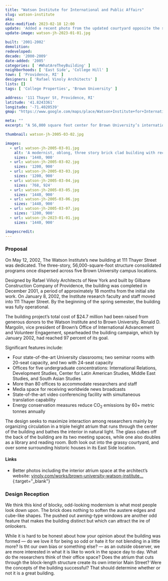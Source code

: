 ```yaml
---
title: "Watson Institute for International and Public Affairs"
slug: watson-institute
aka:
date-modified: 2023-02-18 12:00
update: 'Added a recent photo from the updated courtyard opposite the street side of the building'
update-image: watson-jh-2023-01-01.jpg

built: '2001-2002'
demolition:
redeveloped:
decade: '2000-2009'
date-added: '2005'
categories: [ '#WhatAreTheyBuilding' ]
neighborhoods: [ 'East Side', 'College Hill' ]
town: [ 'Providence, RI' ]
designers: [ 'Rafael Vinoly Architects' ]
lists: []
tags: [ 'College Properties', 'Brown University' ]

address: '111 Thayer St, Providence, RI'
latitude: '41.8243361'
longitude: '-71.4020539'
gmap: "https://www.google.com/maps/place/Watson+Institute+for+International+and+Public+Affairs/@41.8243361,-71.4020539,17z/data=!4m13!1m7!3m6!1s0x89e4453b86f11db5:0x1f017caeb742ea60!2s111+Thayer+St,+Providence,+RI+02912!3b1!8m2!3d41.8243361!4d-71.3998652!3m4!1s0x89e4453b86f11db5:0x87847de976482046!8m2!3d41.8243539!4d-71.3999158"

meta: ""
excerpt: "A 56,000 square foot center for Brown University’s international studies students"

thumbnail: watson-jh-2005-03-02.jpg

images:
  - url: watson-jh-2005-03-01.jpg
    alt: 'A modernist, oblong, three story brick clad building with rectangular forms and protruding awning-style windows across most of the faces. A central glass atrium and circulation area can be seen from the tall ribbon windows on either end. '
    sizes: '1440, 900'
  - url: watson-jh-2005-03-02.jpg
    sizes: '1200, 900'
  - url: watson-jh-2005-03-03.jpg
    sizes: '1200, 900'
  - url: watson-jh-2005-03-04.jpg
    sizes: '768, 924'
  - url: watson-jh-2005-03-05.jpg
    sizes: '1440, 900'
  - url: watson-jh-2005-03-06.jpg
    sizes: '1440, 900'
  - url: watson-jh-2005-03-07.jpg
    sizes: '1200, 900'
  - url: watson-jh-2023-01-01.jpg
    sizes: '1440, 900'

imagescredit:
---
```


### Proposal

On May 12, 2002, The Watson Institute’s new building at 111 Thayer Street was dedicated. The three-story, 56,000-square-foot structure consolidated programs once dispersed across five Brown University campus locations.

Designed by Rafael Viñoly Architects of New York and built by Gilbane Construction Company of Providence, the building was completed in December 2001, a period of approximately 18 months from the initial site work. On January 8, 2002, the Institute research faculty and staff moved into 111 Thayer Street. By the beginning of the spring semester, the building was fully operational.

The building project’s total cost of $24.7 million had been raised from generous donors to the Watson Institute and to Brown University. Ronald D. Margolin, vice president of Brown’s Office of International Advancement and Volunteer Engagement, spearheaded the building campaign, which by January 2002, had reached 97 percent of its goal.

Significant features include:

+ Four state-of-the-art University classrooms; two seminar rooms with 20-seat capacity, and two with 24-seat capacity
+ Offices for five undergraduate concentrations: International Relations, Development Studies, Center for Latin American Studies, Middle East Studies, and South Asian Studies
+ More than 80 offices to accommodate researchers and staff
+ Media space for receiving worldwide news broadcasts
+ State-of-the-art video conferencing facility with simultaneous translation capability
+ Energy conservation measures reduce CO<sub>2</sub> emissions by 60+ metric tonnes annually

The design seeks to maximize interaction among researchers mainly by organizing circulation in a triple height atrium that runs through the center of the building and bathes the interior in natural light. The glass cubes off the back of the building are its two meeting spaces, while one also doubles as a library and reading room. Both look out into the grassy courtyard, and over some surrounding historic houses in its East Side location.

#### Links

+ Better photos including the interior atrium space at the architect’s website: [vinoly.com/works/brown-university-watson-institute…](//vinoly.com/works/brown-university-watson-institute-for-international-studies/){:target="_blank"}

### Design Reception

We think this kind of blocky, odd-looking modernism is what most people look down upon. The brick does nothing to soften the austere edges and cube-like shapes. The pushed out awning-type windows are another odd feature that makes the building distinct but which can attract the ire of onlookers.

While it is hard to be honest about how your opinion about the building was formed — do we love it for being so odd or hate it for not blending in a little more? Is tht our own bias or something else? — as an outside observer, we are more interested in what it is like to work in the space day to day. What do the researchers think of their office space? Does the atrium that cuts through the block-length structure create its own interior Main Street? Were the concepts of the building successful? That should determine whether or not it is a great building.
